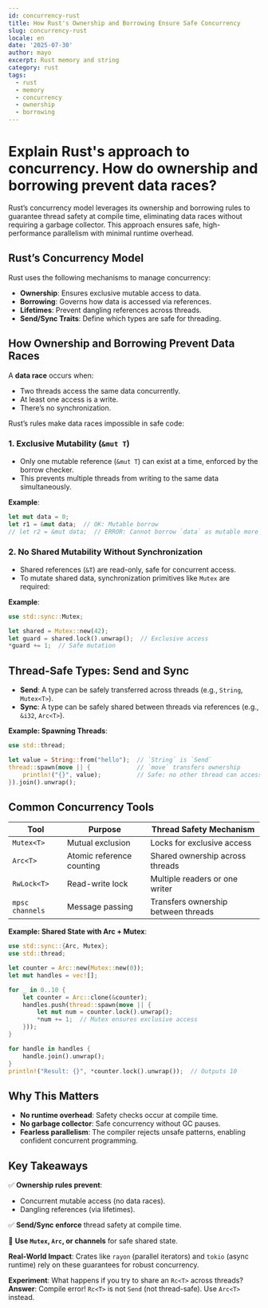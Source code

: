 ```yaml
---
id: concurrency-rust
title: How Rust's Ownership and Borrowing Ensure Safe Concurrency
slug: concurrency-rust
locale: en
date: '2025-07-30'
author: mayo
excerpt: Rust memory and string
category: rust
tags:
  - rust
  - memory
  - concurrency
  - ownership
  - borrowing
---
```


# Explain Rust's approach to concurrency. How do ownership and borrowing prevent data races?

Rust’s concurrency model leverages its ownership and borrowing rules to guarantee thread safety at compile time, eliminating data races without requiring a garbage collector. This approach ensures safe, high-performance parallelism with minimal runtime overhead.

## Rust’s Concurrency Model

Rust uses the following mechanisms to manage concurrency:
- **Ownership**: Ensures exclusive mutable access to data.
- **Borrowing**: Governs how data is accessed via references.
- **Lifetimes**: Prevent dangling references across threads.
- **Send/Sync Traits**: Define which types are safe for threading.

## How Ownership and Borrowing Prevent Data Races

A **data race** occurs when:
- Two threads access the same data concurrently.
- At least one access is a write.
- There’s no synchronization.

Rust’s rules make data races impossible in safe code:

### 1. Exclusive Mutability (`&mut T`)
- Only one mutable reference (`&mut T`) can exist at a time, enforced by the borrow checker.
- This prevents multiple threads from writing to the same data simultaneously.

**Example**:
```rust
let mut data = 0;
let r1 = &mut data;  // OK: Mutable borrow
// let r2 = &mut data;  // ERROR: Cannot borrow `data` as mutable more than once
```

### 2. No Shared Mutability Without Synchronization
- Shared references (`&T`) are read-only, safe for concurrent access.
- To mutate shared data, synchronization primitives like `Mutex` are required:

**Example**:
```rust
use std::sync::Mutex;

let shared = Mutex::new(42);
let guard = shared.lock().unwrap();  // Exclusive access
*guard += 1;  // Safe mutation
```

## Thread-Safe Types: Send and Sync

- **Send**: A type can be safely transferred across threads (e.g., `String`, `Mutex<T>`).
- **Sync**: A type can be safely shared between threads via references (e.g., `&i32`, `Arc<T>`).

**Example: Spawning Threads**:
```rust
use std::thread;

let value = String::from("hello");  // `String` is `Send`
thread::spawn(move || {             // `move` transfers ownership
    println!("{}", value);          // Safe: no other thread can access `value`
}).join().unwrap();
```

## Common Concurrency Tools

| **Tool** | **Purpose** | **Thread Safety Mechanism** |
|----------|-------------|-----------------------------|
| `Mutex<T>` | Mutual exclusion | Locks for exclusive access |
| `Arc<T>` | Atomic reference counting | Shared ownership across threads |
| `RwLock<T>` | Read-write lock | Multiple readers or one writer |
| `mpsc channels` | Message passing | Transfers ownership between threads |

**Example: Shared State with Arc + Mutex**:
```rust
use std::sync::{Arc, Mutex};
use std::thread;

let counter = Arc::new(Mutex::new(0));
let mut handles = vec![];

for _ in 0..10 {
    let counter = Arc::clone(&counter);
    handles.push(thread::spawn(move || {
        let mut num = counter.lock().unwrap();
        *num += 1;  // Mutex ensures exclusive access
    }));
}

for handle in handles {
    handle.join().unwrap();
}
println!("Result: {}", *counter.lock().unwrap());  // Outputs 10
```

## Why This Matters

- **No runtime overhead**: Safety checks occur at compile time.
- **No garbage collector**: Safe concurrency without GC pauses.
- **Fearless parallelism**: The compiler rejects unsafe patterns, enabling confident concurrent programming.

## Key Takeaways

✅ **Ownership rules prevent**:
- Concurrent mutable access (no data races).
- Dangling references (via lifetimes).

✅ **Send/Sync enforce** thread safety at compile time.

🚀 **Use `Mutex`, `Arc`, or channels** for safe shared state.

**Real-World Impact**: Crates like `rayon` (parallel iterators) and `tokio` (async runtime) rely on these guarantees for robust concurrency.

**Experiment**: What happens if you try to share an `Rc<T>` across threads?  
**Answer**: Compile error! `Rc<T>` is not `Send` (not thread-safe). Use `Arc<T>` instead.
